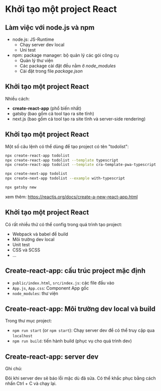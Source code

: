 # Khởi tạo một project React

## Làm việc với node.js và npm

- node.js: JS-Runtime
  - Chạy server dev local
  - Uni test
- npm: package manager: bộ quản lý các gói công cụ
  - Quản lý thư viện
  - Các package cài đặt đều nằm ở _node_modules_
  - Cài đặt trong file _package.json_

## Khởi tạo một project React

Nhiều cách:

- **create-react-app** (phổ biến nhất)
- gatsby (bao gồm cả tool tạo ra site tĩnh)
- next.js (bao gồm cả tool tạo ra site tĩnh và server-side rendering)

## Khởi tạo một project React

Một số câu lệnh có thể dùng để tạo project có tên "todolist":

```bash
npx create-react-app todolist
npx create-react-app todolist --template typescript
npx create-react-app todolist --template cra-template-pwa-typescript
```

```bash
npx create-next-app todolist
npx create-next-app todolist --example with-typescript
```

```bash
npx gatsby new
```

<!--
gatsby and creact-next-app will ask for more config
during creation
gatsby has built-in support for typescript -
just change .js to .tsx -->

xem thêm: https://reactjs.org/docs/create-a-new-react-app.html

## Khởi tạo một project React

Có rất nhiều thứ có thể config trong quá trình tạo project:

- Webpack và babel để build
- Môi trường dev local
- Unit test
- CSS và SCSS
- ...

## Create-react-app: cấu trúc project mặc định

- `public/index.html`, `src/index.js`: các file đầu vào
- `App.js`, `App.css`: Component App gốc
- `node_modules`: thư viện

## Create-react-app: Môi trường dev local và build

Trong thư mục project:

- `npm run start` (or `npm start`): Chạy server dev để có thể truy cập qua `localhost`
- `npm run build`: tiến hành build (phục vụ cho quá trình dev)

## Create-react-app: server dev

Ghi chú:

Đôi khi server dev sẽ báo lỗi mặc dù đã sửa. Có thể khắc phục bằng cách nhấn Ctrl + C và chạy lại.
